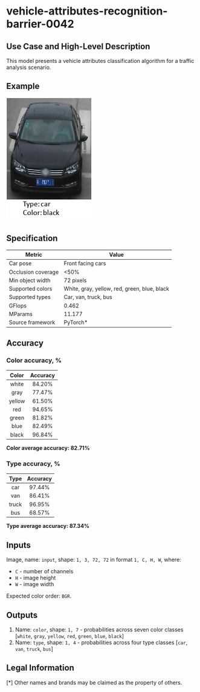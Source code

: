 # vehicle-attributes-recognition-barrier-0042

## Use Case and High-Level Description

This model presents a vehicle attributes classification algorithm for a traffic analysis scenario.

## Example

![](./description/vehicle-attributes-recognition-barrier-0042-1.png)

## Specification

| Metric                | Value                                        |
|-----------------------|----------------------------------------------|
| Car pose              | Front facing cars                            |
| Occlusion coverage    | <50%                                         |
| Min object width      | 72 pixels                                    |
| Supported colors      | White, gray, yellow, red, green, blue, black |
| Supported types       | Car, van, truck, bus                         |
| GFlops                | 0.462                                        |
| MParams               | 11.177                                       |
| Source framework      | PyTorch\*                                    |

## Accuracy

### Color accuracy, %

| Color    | Accuracy   |
|:--------:|:----------:|
| white    | 84.20%     |
| gray     | 77.47%     |
| yellow   | 61.50%     |
| red      | 94.65%     |
| green    | 81.82%     |
| blue     | 82.49%     |
| black    | 96.84%     |

**Color average accuracy: 82.71%**

### Type accuracy, %

| Type  | Accuracy |
|:-----:|:--------:|
| car   | 97.44%   |
| van   | 86.41%   |
| truck | 96.95%   |
| bus   | 68.57%   |

**Type average accuracy: 87.34%**

## Inputs

Image, name: `input`, shape: `1, 3, 72, 72` in format `1, C, H, W`, where:

- `C` - number of channels
- `H` - image height
- `W` - image width

Expected color order: `BGR`.

## Outputs

1.	Name: `color`, shape: `1, 7` - probabilities across seven color classes
    [`white`, `gray`, `yellow`, `red`, `green`, `blue`, `black`]
2.	Name: `type`, shape: `1, 4` - probabilities across four type classes
    [`car`, `van`, `truck`, `bus`]

## Legal Information
[\*] Other names and brands may be claimed as the property of others.
